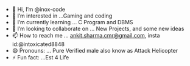 - 👋 Hi, I’m @inox-code
- 👀 I’m interested in ...Gaming and coding 
- 🌱 I’m currently learning ... C Program and DBMS
- 💞️ I’m looking to collaborate on ... New Projects, and some new ideas 
- 📫 How to reach me ... ankit.sharma.cmr@gmail.com, insta id:@intoxicated8848
- 😄 Pronouns: ... Pure Verified male also know as Attack Helicopter 
- ⚡ Fun fact: ...Est 4 Life 

<!---
inox-code/inox-code is a ✨ special ✨ repository because its `README.md` (this file) appears on your GitHub profile.
You can click the Preview link to take a look at your changes.
--->
